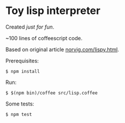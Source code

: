 Toy lisp interpreter
===

Created *just for fun*.

~100 lines of coffeescript code.

Based on original article [norvig.com/lispy.html](http://norvig.com/lispy.html).

Prerequisites:

	$ npm install

Run:

	$ $(npm bin)/coffee src/lisp.coffee

Some tests:

	$ npm test
